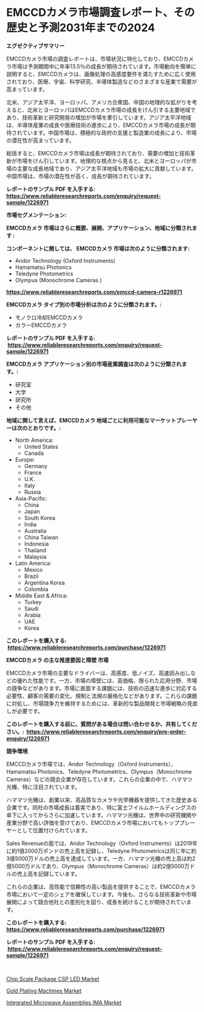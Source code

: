 <p><h1>EMCCDカメラ市場調査レポート、その歴史と予測2031年までの2024</h1></p><p><strong>エグゼクティブサマリー</strong></p>
<p><p>EMCCDカメラ市場の調査レポートは、市場状況に特化しており、EMCCDカメラ市場は予測期間中に年率13.5％の成長が期待されています。市場動向を簡単に説明すると、EMCCDカメラは、画像処理の高感度要件を満たすために広く使用されており、医療、宇宙、科学研究、半導体製造などのさまざまな産業で需要が高まっています。</p><p>北米、アジア太平洋、ヨーロッパ、アメリカ合衆国、中国の地理的な拡がりを考えると、北米とヨーロッパはEMCCDカメラ市場の成長をけん引する主要地域であり、技術革新と研究開発の増加が市場を牽引しています。アジア太平洋地域は、半導体産業の成長や医療技術の進歩により、EMCCDカメラ市場の成長が期待されています。中国市場は、積極的な政府の支援と製造業の成長により、市場の潜在性が高まっています。</p><p>総括すると、EMCCDカメラ市場は成長が期待されており、需要の増加と技術革新が市場をけん引しています。地理的な視点から見ると、北米とヨーロッパが市場の主要な成長地域であり、アジア太平洋地域も市場の拡大に貢献しています。中国市場は、市場の潜在性が高く、成長が期待されています。</p></p>
<p><strong>レポートのサンプル PDF を入手する: <a href="https://www.reliableresearchreports.com/enquiry/request-sample/1226971">https://www.reliableresearchreports.com/enquiry/request-sample/1226971</a></strong></p>
<p><strong>市場セグメンテーション:</strong></p>
<p><strong> EMCCDカメラ 市場はさらに概要、展開、アプリケーション、地域に分類されます :</strong></p>
<p><strong>コンポーネントに関しては、 EMCCDカメラ 市場は次のように分類されます: &nbsp;</strong></p>
<p><ul><li>Andor Technology (Oxford Instruments)</li><li>Hamamatsu Photonics</li><li>Teledyne Photometrics</li><li>Olympus (Monochrome Cameras )</li></ul></p>
<p><strong><a href="https://www.reliableresearchreports.com/emccd-camera-r1226971">https://www.reliableresearchreports.com/emccd-camera-r1226971</a></strong></p>
<p><strong> EMCCDカメラ タイプ別の市場分析は次のように分類されます。:</strong></p>
<p><ul><li>モノクロ冷却EMCCDカメラ</li><li>カラーEMCCDカメラ</li></ul></p>
<p><strong>レポートのサンプル PDF を入手する: &nbsp;<a href="https://www.reliableresearchreports.com/enquiry/request-sample/1226971">https://www.reliableresearchreports.com/enquiry/request-sample/1226971</a></strong></p>
<p><strong> EMCCDカメラ アプリケーション別の市場産業調査は次のように分類されます。:</strong></p>
<p><ul><li>研究室</li><li>大学</li><li>研究所</li><li>その他</li></ul></p>
<p><strong>地域に関して言えば、EMCCDカメラ 地域ごとに利用可能なマーケットプレーヤーは次のとおりです。:</strong></p>
<p><ul>
    <li>
        North America:
        <ul>
            <li>United States</li>
            <li>Canada</li>
        </ul>
    </li>
    <li>
        Europe:
        <ul>
            <li>Germany</li>
            <li>France</li>
            <li>U.K.</li>
            <li>Italy</li>
            <li>Russia</li>
        </ul>
    </li>
    <li>
        Asia-Pacific:
        <ul>
            <li>China</li>
            <li>Japan</li>
            <li>South Korea</li>
            <li>India</li>
            <li>Australia</li>
            <li>China Taiwan</li>
            <li>Indonesia</li>
            <li>Thailand</li>
            <li>Malaysia</li>
        </ul>
    </li>
    <li>
        Latin America:
        <ul>
            <li>Mexico</li>
            <li>Brazil</li>
            <li>Argentina Korea</li>
            <li>Colombia</li>
        </ul>
    </li>
    <li>
        Middle East & Africa:
        <ul>
            <li>Turkey</li>
            <li>Saudi</li>
            <li>Arabia</li>
            <li>UAE</li>
            <li>Korea</li>
        </ul>
    </li>
    </ul></p>
<p><strong>このレポートを購入する: &nbsp;<a href="https://www.reliableresearchreports.com/purchase/1226971">https://www.reliableresearchreports.com/purchase/1226971</a></strong></p>
<p><strong>EMCCDカメラ の主な推進要因と障壁 市場</strong></p>
<p><p>EMCCDカメラ市場の主要なドライバーは、高感度、低ノイズ、高速読み出しなどの優れた性能です。一方、市場の障壁には、高価格、限られた応用分野、市場の競争などがあります。市場に直面する課題には、技術の迅速な進歩に対応する必要性、顧客の需要の変化、規制と法規の厳格化などがあります。これらの課題に対処し、市場競争力を維持するためには、革新的な製品開発と市場戦略の見直しが必要です。</p></p>
<p><strong>このレポートを購入する前に、質問がある場合は問い合わせるか、共有してください。:&nbsp; <a href="https://www.reliableresearchreports.com/enquiry/pre-order-enquiry/1226971">https://www.reliableresearchreports.com/enquiry/pre-order-enquiry/1226971</a></strong></p>
<p><strong>競争環境</strong></p>
<p><p>EMCCDカメラ市場では、Andor Technology（Oxford Instruments）、Hamamatsu Photonics、Teledyne Photometrics、Olympus（Monochrome Cameras）などの競合企業が存在しています。これらの企業の中で、ハママツ光機、特に注目されています。</p><p>ハママツ光機は、創業以来、高品質なカメラや光学機器を提供してきた歴史ある企業です。同社の市場成長は着実であり、特に富士フイルムホールディングスの傘下に入ってからさらに加速しています。ハママツ光機は、世界中の研究機関や産業分野で高い評価を受けており、EMCCDカメラ市場においてもトッププレーヤーとして位置付けられています。</p><p>Sales Revenueの面では、Andor Technology（Oxford Instruments）は2019年に約1億2000万ポンドの売上高を記録し、Teledyne Photometricsは同じ年に約3億5000万ドルの売上高を達成しています。一方、ハママツ光機の売上高は約2億5000万ドルであり、Olympus（Monochrome Cameras）は約2億5000万ドルの売上高を記録しています。</p><p>これらの企業は、高性能で信頼性の高い製品を提供することで、EMCCDカメラ市場において一定のシェアを確保しています。今後も、さらなる技術革新や市場展開によって競合他社との差別化を図り、成長を続けることが期待されています。</p></p>
<p><strong>このレポートを購入する: &nbsp; <a href="https://www.reliableresearchreports.com/purchase/1226971">https://www.reliableresearchreports.com/purchase/1226971</a></strong></p>
<p><strong>レポートのサンプル PDF を入手する: &nbsp;<a href="https://www.reliableresearchreports.com/enquiry/request-sample/1226971">https://www.reliableresearchreports.com/enquiry/request-sample/1226971</a></strong><strong></strong></p>
<p>&nbsp;</p>
<p><p><a href="https://metal-farmhouse-e95.notion.site/Chip-Scale-Package-CSP-LED-Market-Outlook-Industry-Overview-and-Forecast-2024-to-2031-f058e5d2d518449ca12a5524abccd513">Chip Scale Package CSP LED Market</a></p><p><a href="https://github.com/AKSHATREPORTPRIME/Market-Research-Report-List-4/blob/main/gold-plating-machines-market.md">Gold Plating Machines Market</a></p><p><a href="https://crocus-run-b5a.notion.site/Decoding-Integrated-Microwave-Assemblies-IMA-Market-Metrics-Market-Share-Trends-and-Growth-Patter-75aa0602c053401bb5a75e168b9cea18">Integrated Microwave Assemblies IMA Market</a></p></p>